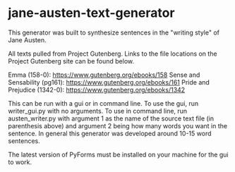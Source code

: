 # jane-austen-text-generator

This generator was built to synthesize sentences in the "writing style" of Jane Austen. 

All texts pulled from Project Gutenberg. Links to the file locations on the Project Gutenberg site can be found below.

Emma (158-0): https://www.gutenberg.org/ebooks/158 
Sense and Sensability (pg161): https://www.gutenberg.org/ebooks/161 
Pride and Prejudice (1342-0): https://www.gutenberg.org/ebooks/1342 

This can be run with a gui or in command line. To use the gui, run writer_gui.py with no arguments. To use in command line, run austen_writer.py with argument 1 as the name of the source text file (in parenthesis above) and argument 2 being how many words you want in the sentence. In general this generator was developed around 10-15 word sentences.

The latest version of PyForms must be installed on your machine for the gui to work.
